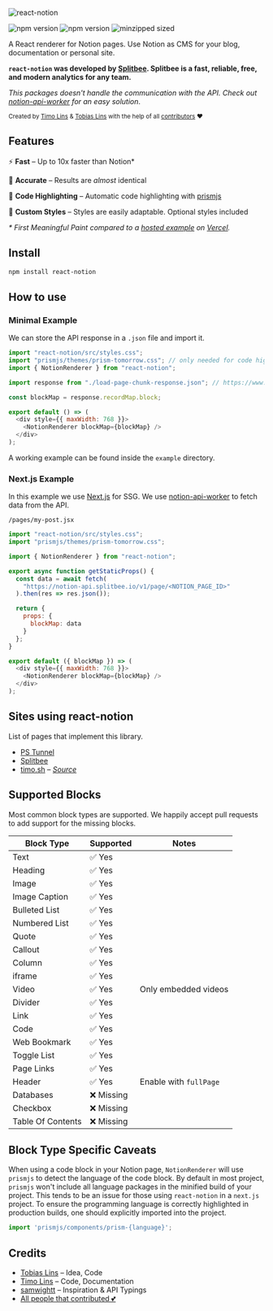 ![react-notion](https://user-images.githubusercontent.com/1440854/79684011-6c948280-822e-11ea-9e23-1644903796fb.png)

![npm version](https://badgen.net/npm/v/react-notion) ![npm version](https://badgen.net/david/dep/splitbee/react-notion) ![minzipped sized](https://badgen.net/bundlephobia/minzip/react-notion)

A React renderer for Notion pages.
Use Notion as CMS for your blog, documentation or personal site.

**`react-notion` was developed by <a href="http://splitbee.io/">Splitbee</a>. Splitbee is a fast, reliable, free, and modern analytics for any team.**

_This packages doesn't handle the communication with the API. Check out [notion-api-worker](https://github.com/splitbee/notion-api-worker) for an easy solution_.

<sub>Created by <a href="https://twitter.com/timolins">Timo Lins</a> & <a href="https://twitter.com/linstobias">Tobias Lins</a> with the help of all <a href="https://github.com/splitbee/react-notion/graphs/contributors">contributors</a> ❤️</sub>

## Features

⚡️ **Fast** – Up to 10x faster than Notion\*

🎯 **Accurate** – Results are _almost_ identical

🔮 **Code Highlighting** – Automatic code highlighting with [prismjs](https://prismjs.com/)

🎨 **Custom Styles** – Styles are easily adaptable. Optional styles included

_\* First Meaningful Paint compared to a [hosted example](http://react-notion-example.now.sh/) on [Vercel](https://vercel.com)._

## Install

```bash
npm install react-notion
```

## How to use

### Minimal Example

We can store the API response in a `.json` file and import it.

```js
import "react-notion/src/styles.css";
import "prismjs/themes/prism-tomorrow.css"; // only needed for code highlighting
import { NotionRenderer } from "react-notion";

import response from "./load-page-chunk-response.json"; // https://www.notion.so/api/v3/loadPageChunk

const blockMap = response.recordMap.block;

export default () => (
  <div style={{ maxWidth: 768 }}>
    <NotionRenderer blockMap={blockMap} />
  </div>
);
```

A working example can be found inside the `example` directory.

### Next.js Example

In this example we use [Next.js](https://github.com/zeit/next.js) for SSG. We use [notion-api-worker](https://github.com/splitbee/notion-api-worker) to fetch data from the API.

`/pages/my-post.jsx`

```js
import "react-notion/src/styles.css";
import "prismjs/themes/prism-tomorrow.css";

import { NotionRenderer } from "react-notion";

export async function getStaticProps() {
  const data = await fetch(
    "https://notion-api.splitbee.io/v1/page/<NOTION_PAGE_ID>"
  ).then(res => res.json());

  return {
    props: {
      blockMap: data
    }
  };
}

export default ({ blockMap }) => (
  <div style={{ maxWidth: 768 }}>
    <NotionRenderer blockMap={blockMap} />
  </div>
);
```

## Sites using react-notion

List of pages that implement this library.

- [PS Tunnel](https://pstunnel.com/blog)
- [Splitbee](https://splitbee.io/blog)
- [timo.sh](https://timo.sh) – _[Source](https://github.com/timolins/timo-sh)_

## Supported Blocks

Most common block types are supported. We happily accept pull requests to add support for the missing blocks.

| Block Type        | Supported  | Notes                  |
| ----------------- | ---------- | ---------------------- |
| Text              | ✅ Yes     |                        |
| Heading           | ✅ Yes     |                        |
| Image             | ✅ Yes     |                        |
| Image Caption     | ✅ Yes     |                        |
| Bulleted List     | ✅ Yes     |                        |
| Numbered List     | ✅ Yes     |                        |
| Quote             | ✅ Yes     |                        |
| Callout           | ✅ Yes     |                        |
| Column            | ✅ Yes     |                        |
| iframe            | ✅ Yes     |                        |
| Video             | ✅ Yes     | Only embedded videos   |
| Divider           | ✅ Yes     |                        |
| Link              | ✅ Yes     |                        |
| Code              | ✅ Yes     |                        |
| Web Bookmark      | ✅ Yes     |                        |
| Toggle List       | ✅ Yes     |                        |
| Page Links        | ✅ Yes     |                        |
| Header            | ✅ Yes     | Enable with `fullPage` |
| Databases         | ❌ Missing |                        |
| Checkbox          | ❌ Missing |                        |
| Table Of Contents | ❌ Missing |                        |

## Block Type Specific Caveats

When using a code block in your Notion page, `NotionRenderer` will use `prismjs` to detect the language of the code block.
By default in most project, `prismjs` won't include all language packages in the minified build of your project.
This tends to be an issue for those using `react-notion` in a `next.js` project.
To ensure the programming language is correctly highlighted in production builds, one should explicitly imported into the project.

```jsx
import 'prismjs/components/prism-{language}';
```

## Credits

- [Tobias Lins](https://tobi.sh) – Idea, Code
- [Timo Lins](https://timo.sh) – Code, Documentation
- [samwightt](https://github.com/samwightt) – Inspiration & API Typings
- [All people that contributed 💕](https://github.com/splitbee/react-notion/graphs/contributors)
